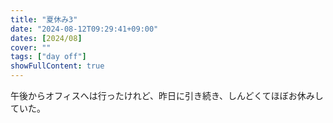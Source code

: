 ```yaml
---
title: "夏休み3"
date: "2024-08-12T09:29:41+09:00"
dates: [2024/08]
cover: ""
tags: ["day off"]
showFullContent: true
---
```


午後からオフィスへは行ったけれど、昨日に引き続き、しんどくてほぼお休みしていた。
